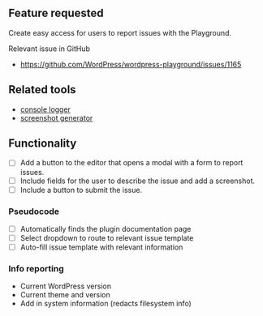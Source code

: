 ## Feature requested
Create easy access for users to report issues with the Playground.

Relevant issue in GitHub
- https://github.com/WordPress/wordpress-playground/issues/1165

## Related tools
- [console logger](./console-logger.md)
- [screenshot generator](./screenshot-generator.md)

## Functionality
- [ ] Add a button to the editor that opens a modal with a form to report issues.
- [ ] Include fields for the user to describe the issue and add a screenshot.
- [ ] Include a button to submit the issue.

### Pseudocode
- [ ] Automatically finds the plugin documentation page 
- [ ] Select dropdown to route to relevant issue template
- [ ] Auto-fill issue template with relevant information

### Info reporting
- Current WordPress version
- Current theme and version
- Add in system information (redacts filesystem info)